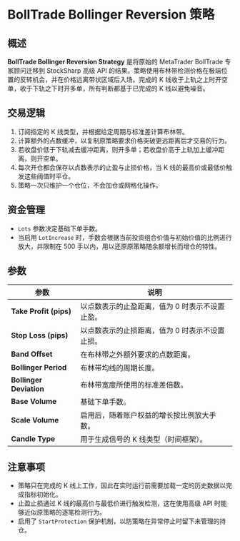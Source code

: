 # BollTrade Bollinger Reversion 策略

## 概述

**BollTrade Bollinger Reversion Strategy** 是将原始的 MetaTrader BollTrade 专家顾问迁移到 StockSharp 高级 API 的结果。策略使用布林带检测价格在极端位置的反转机会，并在价格远离带状区域后入场。完成的 K 线收于上轨之上时开空单，收于下轨之下时开多单，所有判断都基于已完成的 K 线以避免噪音。

## 交易逻辑

1. 订阅指定的 K 线类型，并根据给定周期与标准差计算布林带。
2. 计算额外的点数缓冲，以复制原策略要求价格突破更远距离后才交易的行为。
3. 若收盘价低于下轨减去缓冲距离，则开多单；若收盘价高于上轨加上缓冲距离，则开空单。
4. 每次开仓都会保存以点数表示的止盈与止损价格，当 K 线的最高价或最低价触发这些阈值时平仓。
5. 策略一次只维护一个仓位，不会加仓或网格化操作。

## 资金管理

* `Lots` 参数决定基础下单手数。
* 当启用 `LotIncrease` 时，手数会根据当前投资组合价值与初始价值的比例进行放大，并限制在 500 手以内，用以还原原策略随余额增长而增仓的特性。

## 参数

| 参数 | 说明 |
|------|------|
| **Take Profit (pips)** | 以点数表示的止盈距离，值为 0 时表示不设置止盈。 |
| **Stop Loss (pips)** | 以点数表示的止损距离，值为 0 时表示不设置止损。 |
| **Band Offset** | 在布林带之外额外要求的点数距离。 |
| **Bollinger Period** | 布林带均线的周期长度。 |
| **Bollinger Deviation** | 布林带宽度所使用的标准差倍数。 |
| **Base Volume** | 基础下单手数。 |
| **Scale Volume** | 启用后，随着账户权益的增长按比例放大手数。 |
| **Candle Type** | 用于生成信号的 K 线类型（时间框架）。 |

## 注意事项

* 策略只在完成的 K 线上工作，因此在实时运行前需要加载一定的历史数据以完成指标初始化。
* 止盈止损通过 K 线的最高价与最低价进行触发检测，这在使用高级 API 时能够近似原策略的逐笔检测行为。
* 启用了 `StartProtection` 保护机制，以防策略在异常停止时留下未管理的持仓。

